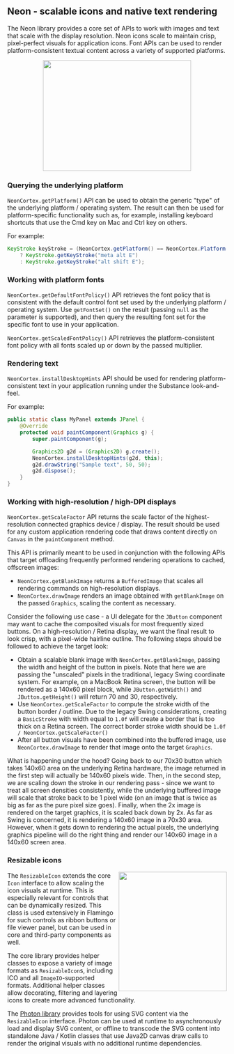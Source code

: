 ## Neon - scalable icons and native text rendering

The Neon library provides a core set of APIs to work with images and text that scale with the display resolution. Neon icons scale to maintain crisp, pixel-perfect visuals for application icons. Font APIs can be used to render platform-consistent textual content across a variety of supported platforms.

<p align="center">
<img src="https://raw.githubusercontent.com/kirill-grouchnikov/radiance/master/docs/images/substance/skins/nebulabrickwall1.png" width="340" height="254" border=0>
</p>

### Querying the underlying platform

`NeonCortex.getPlatform()` API can be used to obtain the generic "type" of the underlying platform / operating system. The result can then be used for platform-specific functionality such as, for example, installing keyboard shortcuts that use the Cmd key on Mac and Ctrl key on others.

For example:

```java
KeyStroke keyStroke = (NeonCortex.getPlatform() == NeonCortex.Platform.MACOS)
    ? KeyStroke.getKeyStroke("meta alt E")
    : KeyStroke.getKeyStroke("alt shift E");
```

### Working with platform fonts

`NeonCortex.getDefaultFontPolicy()` API retrieves the font policy that is consistent with the default control font set used by the underlying platform / operating system. Use `getFontSet()` on the result (passing `null` as the parameter is supported), and then query the resulting font set for the specific font to use in your application.

`NeonCortex.getScaledFontPolicy()` API retrieves the platform-consistent font policy with all fonts scaled up or down by the passed multiplier.

### Rendering text

`NeonCortex.installDesktopHints` API should be used for rendering platform-consistent text in your application running under the Substance look-and-feel.

For example:

```java
public static class MyPanel extends JPanel {
    @Override
    protected void paintComponent(Graphics g) {
        super.paintComponent(g);

        Graphics2D g2d = (Graphics2D) g.create();
        NeonCortex.installDesktopHints(g2d, this);
        g2d.drawString("Sample text", 50, 50);
        g2d.dispose();
    }
}
```

### Working with high-resolution / high-DPI displays

`NeonCortex.getScaleFactor` API returns the scale factor of the highest-resolution connected graphics device / display. The result should be used for any custom application rendering code that draws content directly on `Canvas` in the `paintComponent` method.

This API is primarily meant to be used in conjunction with the following APIs that target offloading frequently performed rendering operations to cached, offscreen images:

* `NeonCortex.getBlankImage` returns a `BufferedImage` that scales all rendering commands on high-resolution displays.
* `NeonCortex.drawImage` renders an image obtained with `getBlankImage` on the passed `Graphics`, scaling the content as necessary.

Consider the following use case - a UI delegate for the `JButton` component may want to cache the composited visuals for most frequently sized buttons. On a high-resolution / Retina display, we want the final result to look crisp, with a pixel-wide hairline outline. The following steps should be followed to achieve the target look:

* Obtain a scalable blank image with `NeonCortex.getBlankImage`, passing the width and height of the button in pixels. Note that here we are passing the "unscaled" pixels in the traditional, legacy Swing coordinate system. For example, on a MacBook Retina screen, the button will be rendered as a 140x60 pixel block, while `JButton.getWidth()` and `JButton.getHeight()` will return 70 and 30, respectively.
* Use `NeonCortex.getScaleFactor` to compute the stroke width of the button border / outline. Due to the legacy Swing considerations, creating a `BasicStroke` with width equal to `1.0f` will create a border that is too thick on a Retina screen. The correct border stroke width should be `1.0f / NeonCortex.getScaleFactor()`
* After all button visuals have been combined into the buffered image, use `NeonCortex.drawImage` to render that image onto the target `Graphics`.

What is happening under the hood? Going back to our 70x30 button which takes 140x60 area on the underlying Retina hardware, the image returned in the first step will actually be 140x60 pixels wide. Then, in the second step, we are scaling down the stroke in our rendering pass - since we want to treat all screen densities consistently, while the underlying buffered image will scale that stroke back to be 1 pixel wide (on an image that is twice as big as far as the pure pixel size goes). Finally, when the 2x image is rendered on the target graphics, it is scaled back down by 2x. As far as Swing is concerned, it is rendering a 140x60 image in a 70x30 area. However, when it gets down to rendering the actual pixels, the underlying graphics pipeline will do the right thing and render our 140x60 image in a 140x60 screen area.

### Resizable icons

<img src="https://raw.githubusercontent.com/kirill-grouchnikov/radiance/master/docs/images/neon/resizable-icon.png" width="248" height="274" border=0 align="right">

The `ResizableIcon` extends the core `Icon` interface to allow scaling the icon visuals at runtime. This is especially relevant for controls that can be dynamically resized. This class is used extensively in Flamingo for such controls as ribbon buttons or file viewer panel, but can be used in core and third-party components as well.

The core library provides helper classes to expose a variety of image formats as `ResizableIcon`s, including ICO and all `ImageIO`-supported formats. Additional helper classes allow decorating, filtering and layering icons to create more advanced functionality.

The [Photon library](../photon/photon.md) provides tools for using SVG content via the `ResizableIcon` interface. Photon can be used at runtime to asynchronously load and display SVG content, or offline to transcode the SVG content into standalone Java / Kotlin classes that use Java2D canvas draw calls to render the original visuals with no additional runtime dependencies.
